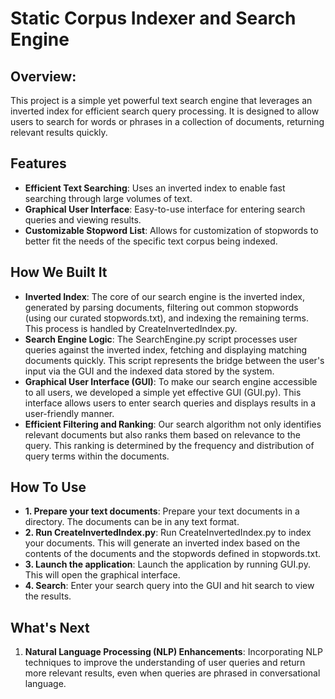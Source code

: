 # Static Corpus Indexer and Search Engine

## Overview:

This project is a simple yet powerful text search engine that leverages an inverted index for efficient search query processing.
It is designed to allow users to search for words or phrases in a collection of documents, returning relevant results quickly.

## Features

- **Efficient Text Searching**: Uses an inverted index to enable fast searching through large volumes of text.
- **Graphical User Interface**: Easy-to-use interface for entering search queries and viewing results.
- **Customizable Stopword List**: Allows for customization of stopwords to better fit the needs of the specific text corpus being indexed.

## How We Built It

- **Inverted Index**: The core of our search engine is the inverted index, generated by parsing documents, filtering out common stopwords (using our curated stopwords.txt), and indexing the remaining terms. This process is handled by CreateInvertedIndex.py.
- **Search Engine Logic**: The SearchEngine.py script processes user queries against the inverted index, fetching and displaying matching documents quickly. This script represents the bridge between the user's input via the GUI and the indexed data stored by the system.
- **Graphical User Interface (GUI)**: To make our search engine accessible to all users, we developed a simple yet effective GUI (GUI.py). This interface allows users to enter search queries and displays results in a user-friendly manner.
- **Efficient Filtering and Ranking**: Our search algorithm not only identifies relevant documents but also ranks them based on relevance to the query. This ranking is determined by the frequency and distribution of query terms within the documents.

## How To Use

- **1. Prepare your text documents**: Prepare your text documents in a directory. The documents can be in any text format.
- **2. Run CreateInvertedIndex.py**: Run CreateInvertedIndex.py to index your documents. This will generate an inverted index based on the contents of the documents and the stopwords defined in stopwords.txt.
- **3. Launch the application**: Launch the application by running GUI.py. This will open the graphical interface.
- **4. Search**: Enter your search query into the GUI and hit search to view the results.
  
## What's Next

1. **Natural Language Processing (NLP) Enhancements**: Incorporating NLP techniques to improve the understanding of user queries and return more relevant results, even when queries are phrased in conversational language. 
